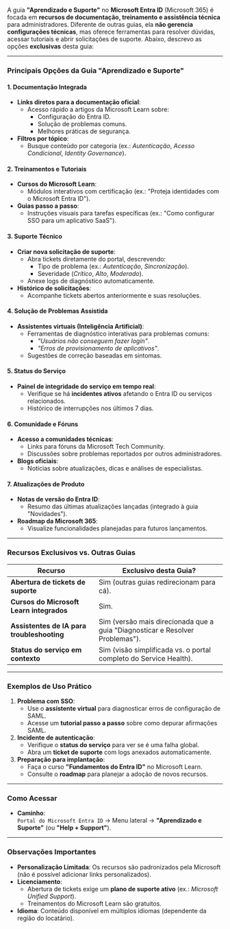 A guia **"Aprendizado e Suporte"** no **Microsoft Entra ID** (Microsoft 365) é focada em **recursos de documentação, treinamento e assistência técnica** para administradores. Diferente de outras guias, ela **não gerencia configurações técnicas**, mas oferece ferramentas para resolver dúvidas, acessar tutoriais e abrir solicitações de suporte. Abaixo, descrevo as opções **exclusivas** desta guia:

---

### **Principais Opções da Guia "Aprendizado e Suporte"**

#### **1. Documentação Integrada**  
   - **Links diretos para a documentação oficial**:  
     - Acesso rápido a artigos da Microsoft Learn sobre:  
       - Configuração do Entra ID.  
       - Solução de problemas comuns.  
       - Melhores práticas de segurança.  
   - **Filtros por tópico**:  
     - Busque conteúdo por categoria (ex.: *Autenticação*, *Acesso Condicional*, *Identity Governance*).  

#### **2. Treinamentos e Tutoriais**  
   - **Cursos do Microsoft Learn**:  
     - Módulos interativos com certificação (ex.: "Proteja identidades com o Microsoft Entra ID").  
   - **Guias passo a passo**:  
     - Instruções visuais para tarefas específicas (ex.: "Como configurar SSO para um aplicativo SaaS").  

#### **3. Suporte Técnico**  
   - **Criar nova solicitação de suporte**:  
     - Abra tickets diretamente do portal, descrevendo:  
       - Tipo de problema (ex.: *Autenticação*, *Sincronização*).  
       - Severidade (*Crítico*, *Alto*, *Moderado*).  
     - Anexe logs de diagnóstico automaticamente.  
   - **Histórico de solicitações**:  
     - Acompanhe tickets abertos anteriormente e suas resoluções.  

#### **4. Solução de Problemas Assistida**  
   - **Assistentes virtuais (Inteligência Artificial)**:  
     - Ferramentas de diagnóstico interativas para problemas comuns:  
       - *"Usuários não conseguem fazer login"*.  
       - *"Erros de provisionamento de aplicativos"*.  
     - Sugestões de correção baseadas em sintomas.  

#### **5. Status do Serviço**  
   - **Painel de integridade do serviço em tempo real**:  
     - Verifique se há **incidentes ativos** afetando o Entra ID ou serviços relacionados.  
     - Histórico de interrupções nos últimos 7 dias.  

#### **6. Comunidade e Fóruns**  
   - **Acesso a comunidades técnicas**:  
     - Links para fóruns da Microsoft Tech Community.  
     - Discussões sobre problemas reportados por outros administradores.  
   - **Blogs oficiais**:  
     - Notícias sobre atualizações, dicas e análises de especialistas.  

#### **7. Atualizações de Produto**  
   - **Notas de versão do Entra ID**:  
     - Resumo das últimas atualizações lançadas (integrado à guia "Novidades").  
   - **Roadmap da Microsoft 365**:  
     - Visualize funcionalidades planejadas para futuros lançamentos.  

---

### **Recursos Exclusivos vs. Outras Guias**  
| Recurso | Exclusivo desta Guia? |  
|---------|------------------------|  
| **Abertura de tickets de suporte** | Sim (outras guias redirecionam para cá). |  
| **Cursos do Microsoft Learn integrados** | Sim. |  
| **Assistentes de IA para troubleshooting** | Sim (versão mais direcionada que a guia "Diagnosticar e Resolver Problemas"). |  
| **Status do serviço em contexto** | Sim (visão simplificada vs. o portal completo do Service Health). |  

---

### **Exemplos de Uso Prático**  
1. **Problema com SSO**:  
   - Use o **assistente virtual** para diagnosticar erros de configuração de SAML.  
   - Acesse um **tutorial passo a passo** sobre como depurar afirmações SAML.  
2. **Incidente de autenticação**:  
   - Verifique o **status do serviço** para ver se é uma falha global.  
   - Abra um **ticket de suporte** com logs anexados automaticamente.  
3. **Preparação para implantação**:  
   - Faça o curso **"Fundamentos do Entra ID"** no Microsoft Learn.  
   - Consulte o **roadmap** para planejar a adoção de novos recursos.  

---

### **Como Acessar**  
- **Caminho**:  
  `Portal do Microsoft Entra ID` → Menu lateral → **"Aprendizado e Suporte"** (ou **"Help + Support"**).  

---

### **Observações Importantes**  
- **Personalização Limitada**: Os recursos são padronizados pela Microsoft (não é possível adicionar links personalizados).  
- **Licenciamento**:  
  - Abertura de tickets exige um **plano de suporte ativo** (ex.: *Microsoft Unified Support*).  
  - Treinamentos do Microsoft Learn são gratuitos.  
- **Idioma**: Conteúdo disponível em múltiplos idiomas (dependente da região do locatário).